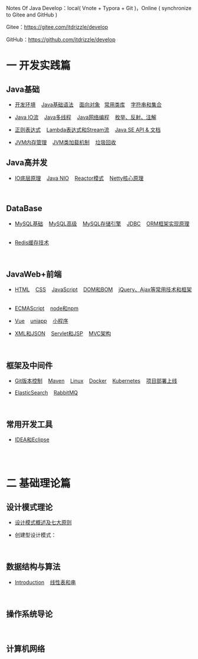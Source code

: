 Notes Of Java Develop：local( Vnote + Typora + Git )，Online ( synchronize to Gitee and GitHub )

Gitee：https://gitee.com/itdrizzle/develop

GitHub：https://github.com/itdrizzle/develop

# 一 开发实践篇

## Java基础

* [开发环境](JavaSE/detail/history.md) &nbsp;&nbsp; [Java基础语法](JavaSE/base.md)  &nbsp;&nbsp;  [面向对象](JavaSE/oop.md)&nbsp;&nbsp;  [常用类库](JavaSE/classlib.md) &nbsp;&nbsp; [字符串和集合](JavaSE/collection.md) &nbsp;&nbsp; 

* [Java IO流](JavaSE/javaIO.md) &nbsp;&nbsp;  [Java多线程](JavaSE/thread.md) &nbsp;&nbsp;   [Java网络编程](JavaSE/network.md) &nbsp;&nbsp;  [枚举、反射、注解](JavaSE/senior.md) &nbsp;&nbsp; 

*  [正则表达式](JavaSE/regex.md) &nbsp;&nbsp; [Lambda表达式和Stream流](JavaSE/lambda.md) &nbsp;&nbsp; [Java SE API & 文档](https://www.oracle.com/cn/java/technologies/java-se-api-doc.html)&nbsp;&nbsp; 

* [JVM内存管理](Jvm/Jvm内存管理.md)  &nbsp;&nbsp;  [JVM类加载机制](Jvm/Jvm类加载.md)  &nbsp;&nbsp;   [垃圾回收](Jvm/gc.md)  &nbsp;&nbsp;  



## Java高并发
* [IO底层原理]()  &nbsp;&nbsp;  [Java NIO]()  &nbsp;&nbsp; [Reactor模式]()  &nbsp;&nbsp;  [Netty核心原理]()  &nbsp;&nbsp; 



<br/>

## DataBase

*  [MySQL基础](Database/mysql-1.md) &nbsp;&nbsp;   [MySQL高级](Database/mysql-2.md) &nbsp;&nbsp; [MySQL存储引擎](Database/innodb.md) &nbsp;&nbsp;   [JDBC](Database/jdbc.md) &nbsp;&nbsp;   [ORM框架实现原理](Database/orm.md) &nbsp;&nbsp;   

* [Redis缓存技术](Database/Redis.md) 



<br/>

## JavaWeb+前端

* [HTML](Web/HTML.md) &nbsp;&nbsp;   [CSS](Web/CSS.md) &nbsp;&nbsp;  [JavaScript](Web/JavaScript.md) &nbsp;&nbsp;   [DOM和BOM](Web/WebAPI.md) &nbsp;&nbsp;   [jQuery、Ajax等常用技术和框架](Web/frame.md) &nbsp;&nbsp;   

* [ECMAScript](Web/ES6.md) &nbsp;&nbsp;   [node和npm](Web/nodejs.md) &nbsp;&nbsp;    

* [Vue](Web/Vue.md) &nbsp;&nbsp;   [uniapp](Web/uniapp.md) &nbsp;&nbsp;   [小程序](Web/小程序.md) &nbsp;&nbsp;   

* [XML和JSON](Web/XML.md) &nbsp;&nbsp;   [Servlet和JSP](Web/JavaWeb.md) &nbsp;&nbsp;  [MVC架构](Web/mvc.md) &nbsp;&nbsp;  

<br/>

## 框架及中间件

* [Git版本控制](Environment/Git.md) &nbsp;&nbsp;  [Maven](Environment/maven.md) &nbsp;&nbsp; [Linux](Environment/Linux.md) &nbsp;&nbsp;  [Docker](Environment/Docker.md) &nbsp;&nbsp; [Kubernetes](Environment/kubernetes.md) &nbsp;&nbsp; [项目部署上线](Environment/deployment.md) &nbsp;&nbsp;

* [ElasticSearch](Environment/ElasticSearch.md) &nbsp;&nbsp; [RabbitMQ](Environment/RabbitMQ.md) &nbsp;&nbsp; 












<br/>


## 常用开发工具

* [IDEA和Eclipse](Tools/idea.md) 


<br/> <br/>

# 二 基础理论篇



## 设计模式理论

* [设计模式概述及七大原则](DesignPatterns/theory.md) 


* 创建型设计模式：
    


<br/>


## 数据结构与算法

* [Introduction](DataStructure/introduction.md) &nbsp;&nbsp; [线性表和串](DataStructure/LinearList.md) 




<br/>


## 操作系统导论



<br/>


## 计算机网络